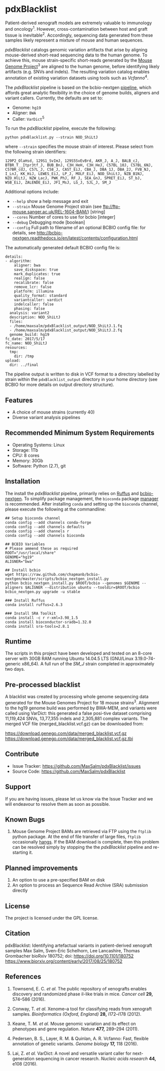 pdxBlacklist
============

Patient-derived xenograft models are extremely valuable to immunology and oncology<sup>1</sup>. However, cross-contamination between host and graft tissue is inevitable<sup>2</sup>. Accordingly, sequencing data generated from these samples likely represent a mixture of mouse and human sequences.

*pdxBlacklist* catalogs genomic variation artifacts that arise by aligning mouse-derived short-read sequencing data to the human genome. To achieve this, mouse strain-specific short-reads generated by the [Mouse Genome Project](http://www.sanger.ac.uk/science/data/mouse-genomes-project)<sup>3</sup> are aligned to the human genome, before identifying likely artifacts (e.g. SNVs and indels). The resulting variation catalog enables annotation of existing variation datasets using tools such as *Vcfanno*<sup>4</sup>.

The *pdxBlacklist* pipeline is based on the bcbio-nextgen [pipeline](http://bcbio-nextgen.readthedocs.io/en/latest/), which affords great analytic flexibility in the choice of genome builds, aligners and variant callers. Currently, the defaults are set to:

-   Genome: `hg19`
-   Aligner: `BWA`
-   Caller: `VarDict`<sup>5</sup>

To run the *pdxBlacklist* pipeline, execute the following:

    python pdxBlacklist.py --strain NOD_ShiLtJ

where `--strain` specifies the mouse strain of interest. Please select from the following strain identifiers:

`129P2_OlaHsd, 129S1_SvImJ, 129S5SvEvBrd, AKR_J, A_J, BALB_cJ, BTBR_T__Itpr3tf_J, BUB_BnJ, C3H_HeH, C3H_HeJ, C57BL_10J, C57BL_6NJ, C57BR_cdJ, C57L_J, C58_J, CAST_EiJ, CBA_J, DBA_1J, DBA_2J, FVB_NJ, I_LnJ, KK_HiJ, LEWES_EiJ, LP_J, MOLF_EiJ, NOD_ShiLtJ, NZB_B1NJ, NZO_HlLtJ, NZW_LacJ, PWK_PhJ, RF_J, SEA_GnJ, SPRET_EiJ, ST_bJ, WSB_EiJ, ZALENDE_EiJ, JF1_MsJ, LG_J, SJL_J, SM_J`

Additional options include:

-   `--help` show a help message and exit
-   `--strain` Mouse Genome Project strain (see <ftp://ftp-mouse.sanger.ac.uk/REL-1604-BAM/>) \[string\]
-   `--cores` Number of cores to use for bcbio \[integer\]
-   `--debug` Debugging mode \[boolean\]
-   `--config` Full path to filename of an optional BCBIO config file: for details, see <http://bcbio-nextgen.readthedocs.io/en/latest/contents/configuration.html>

The automatically generated default BCBIO config file is:

    details:
    - algorithm:
        aligner: bwa
        save_diskspace: true
        mark_duplicates: true
        realign: false
        recalibrate: false
        remove_lcr: false
        platform: illumina
        quality_format: standard
        variantcaller: vardict
        indelcaller: false
        phasing: false
      analysis: variant2
      description: NOD_ShiLtJ
      files:
      - /home/maxsalm/pdxBlacklist_output/NOD_ShiLtJ.1.fq
      - /home/maxsalm/pdxBlacklist_output/NOD_ShiLtJ.2.fq
      genome_build: hg19
    fc_date: 2017/5/17
    fc_name: NOD_ShiLtJ
    resources:
      tmp:
        dir: /tmp
    upload:
      dir: ../final

The pipeline output is written to disk in VCF format to a directory labelled by strain within the `pdxBlacklist_output` directory in your home directory (see BCBIO for more details on output directory structure).

Features
--------

-   A choice of mouse strains (currently 40)
-   Diverse variant analysis pipelines

Recommended Minimum System Requirements
---------------------------------------

-   Operating Systems: Linux
-   Storage: 1Tb
-   CPU: 8 cores
-   Memory: 30Gb
-   Software: Python (2.7), git

Installation
------------

The install the *pdxBlacklist* pipeline, primarily relies on [Ruffus](http://www.ruffus.org.uk/) and [bcbio-nextgen](http://bcbio-nextgen.readthedocs.io/en/latest/). To simplify package management, the `bioconda` package [manager](https://bioconda.github.io/index.html) is recommended. After installing `conda` and setting up the `bioconda` channel, please execute the following at the commandline:

    ## Setup bioconda channel
    conda config --add channels conda-forge
    conda config --add channels defaults
    conda config --add channels r
    conda config --add channels bioconda

    ## BCBIO Variables
    # Please ammend these as required
    ROOT="/usr/local/share"
    GENOME="hg19"
    ALIGNER="bwa"

    ## Install bcbio 
    wget https://raw.github.com/chapmanb/bcbio-nextgen/master/scripts/bcbio_nextgen_install.py
    python bcbio_nextgen_install.py $ROOT/bcbio --genomes $GENOME --aligners $ALIGNER --distribution ubuntu --tooldir=$ROOT/bcbio
    bcbio_nextgen.py upgrade -u stable 

    ### Install Ruffus
    conda install ruffus=2.6.3

    ### Install SRA Toolkit
    conda install -c r r-xml=3.98_1.5 
    conda install bioconductor-sradb=1.32.0
    conda install sra-tools=2.8.1

Runtime
-------

The scripts in this project have been developed and tested on an 8-core server with 30GB RAM running Ubuntu 14.04.5 LTS (GNU/Linux 3.19.0-74-generic x86\_64). A full run of the *SM\_J* strain completed in approximately two days.

Pre-processed blacklist
-----------------------

A blacklist was created by processing whole genome sequencing data generated for the Mouse Genomes Project for 18 mouse strains<sup>3</sup>. Alignment to the hg19 genome build was performed by BWA-MEM, and variants were called using VarDict: this generated a false posi-tive dataset comprising 11,119,424 SNVs, 13,77,355 indels and 2,305,881 complex variants. The merged VCF file (merged\_blacklist.vcf.gz) can be downloaded from:

<https://download.genego.com/data/merged_blacklist.vcf.gz> <https://download.genego.com/data/merged_blacklist.vcf.gz.tbi>

Contribute
----------

-   Issue Tracker: <https://github.com/MaxSalm/pdxBlacklist/issues>
-   Source Code: <https://github.com/MaxSalm/pdxBlacklist>

Support
-------

If you are having issues, please let us know via the Issue Tracker and we will endeavour to resolve them as soon as possible.

Known Bugs
----------

1.  Mouse Genome Project BAMs are retrieved via FTP using the `ftplib` python package. At the end of file transfer of large files, `ftplib` occasionally [hangs](http://stackoverflow.com/questions/19692739/python-ftplib-hangs-at-end-of-transfer). If the BAM download is complete, then this problem can be resolved simply by stopping the the *pdxBlacklist* pipeline and re-starting it.

Planned improvements
--------------------

1.  An option to use a pre-specified BAM on disk
2.  An option to process an Sequence Read Archive (SRA) submission directly

License
-------

The project is licensed under the GPL license.

Citation
--------

pdxBlacklist: Identifying artefactual variants in patient-derived xenograft samples Max Salm, Sven-Eric Schelhorn, Lee Lancashire, Thomas Grombacher bioRxiv 180752; doi: <https://doi.org/10.1101/180752> <https://www.biorxiv.org/content/early/2017/08/25/180752>

References
----------

1. Townsend, E. C. *et al.* The public repository of xenografts enables discovery and randomized phase iI-like trials in mice. *Cancer cell* **29,** 574–586 (2016).

2. Conway, T. *et al.* Xenome–a tool for classifying reads from xenograft samples. *Bioinformatics (Oxford, England)* **28,** i172–i178 (2012).

3. Keane, T. M. *et al.* Mouse genomic variation and its effect on phenotypes and gene regulation. *Nature* **477,** 289–294 (2011).

4. Pedersen, B. S., Layer, R. M. & Quinlan, A. R. Vcfanno: Fast, flexible annotation of genetic variants. *Genome biology* **17,** 118 (2016).

5. Lai, Z. *et al.* VarDict: A novel and versatile variant caller for next-generation sequencing in cancer research. *Nucleic acids research* **44,** e108 (2016).
